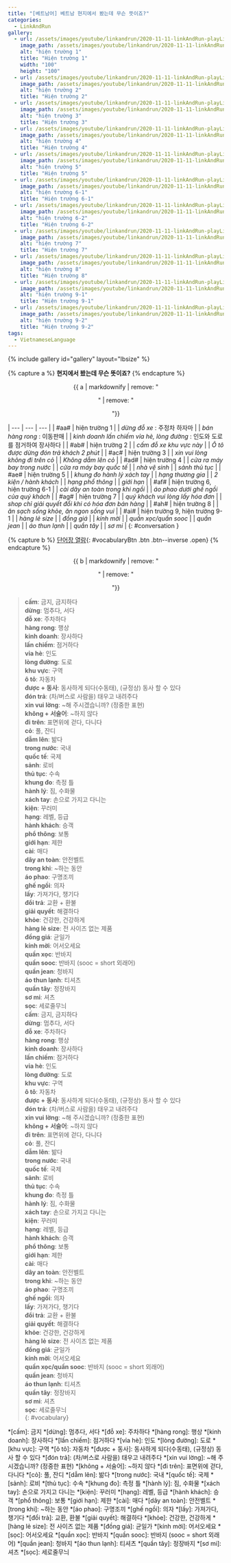 ```yaml
---
title: "[베트남어] 베트남 현지에서 봤는데 무슨 뜻이죠?"
categories:
  - LinkAndRun
gallery:
  - url: /assets/images/youtube/linkandrun/2020-11-11-linkAndRun-playList3_1.png
    image_path: /assets/images/youtube/linkandrun/2020-11-11-linkAndRun-playList3_1.png
    alt: "hiện trường 1"
    title: "Hiện trường 1"
    width: "100"
    height: "100"
  - url: /assets/images/youtube/linkandrun/2020-11-11-linkAndRun-playList3_2.png
    image_path: /assets/images/youtube/linkandrun/2020-11-11-linkAndRun-playList3_2.png
    alt: "hiện trường 2"
    title: "Hiện trường 2"
  - url: /assets/images/youtube/linkandrun/2020-11-11-linkAndRun-playList3_3.png
    image_path: /assets/images/youtube/linkandrun/2020-11-11-linkAndRun-playList3_3.png
    alt: "hiện trường 3"
    title: "Hiện trường 3"
  - url: /assets/images/youtube/linkandrun/2020-11-11-linkAndRun-playList3_4.png
    image_path: /assets/images/youtube/linkandrun/2020-11-11-linkAndRun-playList3_4.png
    alt: "hiện trường 4"
    title: "Hiện trường 4"
  - url: /assets/images/youtube/linkandrun/2020-11-11-linkAndRun-playList3_5.png
    image_path: /assets/images/youtube/linkandrun/2020-11-11-linkAndRun-playList3_5.png
    alt: "hiện trường 5"
    title: "Hiện trường 5"
  - url: /assets/images/youtube/linkandrun/2020-11-11-linkAndRun-playList3_6-1.png
    image_path: /assets/images/youtube/linkandrun/2020-11-11-linkAndRun-playList3_6-1.png
    alt: "hiện trường 6-1"
    title: "Hiện trường 6-1"
  - url: /assets/images/youtube/linkandrun/2020-11-11-linkAndRun-playList3_6-2.png
    image_path: /assets/images/youtube/linkandrun/2020-11-11-linkAndRun-playList3_6-2.png
    alt: "hiện trường 6-2"
    title: "Hiện trường 6-2"
  - url: /assets/images/youtube/linkandrun/2020-11-11-linkAndRun-playList3_7.png
    image_path: /assets/images/youtube/linkandrun/2020-11-11-linkAndRun-playList3_7.png
    alt: "hiện trường 7"
    title: "Hiện trường 7"
  - url: /assets/images/youtube/linkandrun/2020-11-11-linkAndRun-playList3_8.png
    image_path: /assets/images/youtube/linkandrun/2020-11-11-linkAndRun-playList3_8.png
    alt: "hiện trường 8"
    title: "Hiện trường 8"
  - url: /assets/images/youtube/linkandrun/2020-11-11-linkAndRun-playList3_9-1.png
    image_path: /assets/images/youtube/linkandrun/2020-11-11-linkAndRun-playList3_9-1.png
    alt: "hiện trường 9-1"
    title: "Hiện trường 9-1"
  - url: /assets/images/youtube/linkandrun/2020-11-11-linkAndRun-playList3_9-2.png
    image_path: /assets/images/youtube/linkandrun/2020-11-11-linkAndRun-playList3_9-2.png
    alt: "hiện trường 9-2"
    title: "Hiện trường 9-2"
tags:
  - VietnameseLanguage
---
```


{% include gallery id="gallery" layout="lbsize" %}

{% capture a %}
**현지에서 봤는데 무슨 뜻이죠?**
{% endcapture %}
<div class="notice--danger" style="text-align: center;">
{{ a | markdownify | remove: "<p>" | remove: "</p>"}}
</div>

| --- | --- | --- |
| #aa# | hiện trường 1 |
| *dừng đỗ xe* : 주정차 하자마 |
| *bán hàng rong* : 이동판매 |
| *kinh doanh lấn chiếm vỉa hè, lòng đường* : 인도와 도로를 점거하여 장사하다 |
| #ab# | hiện trường 2 |
| *cấm đỗ xe khu vực này* |
| *Ô tô được dừng đón trả khách 2 phút* |
| #ac# | hiện trường 3 |
| *xin vui lòng không đi trên cỏ* |
| *Không dẫm lên cỏ* |
| #ad# | hiện trường 4 |
| *cửa ra máy bay trong nước* |
| *cửa ra máy bay quốc tế* |
| *nhà vệ sinh* |
| *sảnh thủ tục* |
| #ae# | hiện trường 5 |
| *khung đo hành lý xách tay* |
| *hạng thương gia* |
| *2 kiện / hành khách* |
| *hạng phổ thông* |
| *giới hạn* |
| #af# | hiện trường 6, hiện trường 6-1 |
| *cài dây an toàn trong khi ngồi* |
| *áo phao dưới ghế ngồi của quý khách* |
| #ag# | hiện trường 7 |
| *quý khách vui lòng lấy hóa đơn* |
| *shop chỉ giải quyết đổi khi có hóa đơn bán hàng* |
| #ah# | hiện trường 8 |
| *ăn sạch sống khỏe, ăn ngon sống vui* |
| #ai# | hiện trường 9, hiện trường 9-1 |
| *hàng lẻ size* |
| *đồng giá* |
| *kính mời* |
| *quần xọc/quần sooc* |
| *quần jean* |
| *áo thun lạnh* |
| *quần tây* |
| *sơ mi* |
{: #conversation }

{% capture b %} 
[단어장 열람](#){: #vocabularyBtn .btn .btn--inverse .open}
{% endcapture %}
<div class="notice--warning" style="text-align: center;">
{{ b | markdownify | remove: "<p>" | remove: "</p>"}}
</div>

> **cấm**: 금지, 금지하다  
> **dừng**: 멈추다, 서다  
> **đỗ xe**: 주차하다  
> **hàng rong**: 행상  
> **kinh doanh**: 장사하다  
> **lấn chiếm**: 점거하다  
> **vỉa hè**: 인도  
> **lòng đường**: 도로  
> **khu vực**: 구역  
> **ô tô**: 자동차  
> **được + 동사**: 동사하게 되다(수동태), (규정상) 동사 할 수 있다  
> **đón trả**: (차/버스로 사람을) 태우고 내려주다  
> **xin vui lờng**: ~해 주시겠습니까? (정중한 표현)  
> **không + 서술어**: ~하지 않다  
> **đi trên**: 표면위에 걷다, 다니다  
> **cỏ**: 풀, 잔디  
> **dẫm lên**: 밞다  
> **trong nước**: 국내  
> **quốc tế**: 국제  
> **sảnh**: 로비  
> **thủ tục**: 수속  
> **khung đo**: 측정 틀  
> **hành lý**: 짐, 수화물  
> **xách tay**: 손으로 가지고 다니는  
> **kiện**: 꾸러미  
> **hạng**: 레벨, 등급  
> **hành khách**: 승객  
> **phổ thông**: 보통  
> **giới hạn**: 제한  
> **cài**: 매다  
> **dây an toàn**: 안전벨트  
> **trong khi**: ~하는 동안  
> **áo phao**: 구명조끼  
> **ghế ngồi**: 의자  
> **lấy**: 가져가다, 챙기다  
> **đổi trả**: 교환 + 환불  
> **giải quyết**: 해결하다  
> **khỏe**: 건강한, 건강하게  
> **hàng lẻ size**: 전 사이즈 없는 제품  
> **đồng giá**: 균일가  
> **kính mời**: 어서오세요  
> **quần xọc**: 반바지  
> **quần sooc**: 반바지 (sooc = short 외래어)  
> **quần jean**: 청바지  
> **áo thun lạnh**: 티셔츠  
> **quần tây**: 정장바지  
> **sơ mi**: 셔츠  
> **sọc**:  세로줄무늬  
> **cấm**: 금지, 금지하다  
> **dừng**: 멈추다, 서다  
> **đỗ xe**: 주차하다  
> **hàng rong**: 행상  
> **kinh doanh**: 장사하다  
> **lấn chiếm**: 점거하다  
> **vỉa hè**: 인도  
> **lòng đường**: 도로  
> **khu vực**: 구역  
> **ô tô**: 자동차  
> **được + 동사**: 동사하게 되다(수동태), (규정상) 동사 할 수 있다  
> **đón trả**: (차/버스로 사람을) 태우고 내려주다  
> **xin vui lờng**: ~해 주시겠습니까? (정중한 표현)  
> **không + 서술어**: ~하지 않다  
> **đi trên**: 표면위에 걷다, 다니다  
> **cỏ**: 풀, 잔디  
> **dẫm lên**: 밞다  
> **trong nước**: 국내  
> **quốc tế**: 국제  
> **sảnh**: 로비  
> **thủ tục**: 수속  
> **khung đo**: 측정 틀  
> **hành lý**: 짐, 수화물  
> **xách tay**: 손으로 가지고 다니는  
> **kiện**: 꾸러미  
> **hạng**: 레벨, 등급  
> **hành khách**: 승객  
> **phổ thông**: 보통  
> **giới hạn**: 제한  
> **cài**: 매다  
> **dây an toàn**: 안전벨트  
> **trong khi**: ~하는 동안  
> **áo phao**: 구명조끼  
> **ghế ngồi**: 의자  
> **lấy**: 가져가다, 챙기다  
> **đổi trả**: 교환 + 환불  
> **giải quyết**: 해결하다  
> **khỏe**: 건강한, 건강하게  
> **hàng lẻ size**: 전 사이즈 없는 제품  
> **đồng giá**: 균일가  
> **kính mời**: 어서오세요  
> **quần xọc/quần sooc**: 반바지 (sooc = short 외래어)  
> **quần jean**: 청바지  
> **áo thun lạnh**: 티셔츠  
> **quần tây**: 정장바지  
> **sơ mi**: 셔츠  
> **sọc**:  세로줄무늬  
{: #vocabulary}

*[cấm]: 금지
*[dừng]: 멈추다, 서다
*[đỗ xe]: 주차하다
*[hàng rong]: 행상
*[kinh doanh]: 장사하다
*[lấn chiếm]: 점거하다
*[vỉa hè]: 인도
*[lòng đường]: 도로
*[khu vực]: 구역
*[ô tô]: 자동차
*[được + 동사]: 동사하게 되다(수동태), (규정상) 동사 할 수 있다
*[đón trả]: (차/버스로 사람을) 태우고 내려주다
*[xin vui lờng]: ~해 주시겠습니까? (정중한 표현)
*[không + 서술어]: ~하지 않다
*[đi trên]: 표면위에 걷다, 다니다
*[cỏ]: 풀, 잔디
*[dẫm lên]: 밞다
*[trong nước]: 국내
*[quốc tế]: 국제
*[sảnh]: 로비
*[thủ tục]: 수속
*[khung đo]: 측정 틀
*[hành lý]: 짐, 수화물
*[xách tay]: 손으로 가지고 다니는
*[kiện]: 꾸러미
*[hạng]: 레벨, 등급
*[hành khách]: 승객
*[phổ thông]: 보통
*[giới hạn]: 제한
*[cài]: 매다
*[dây an toàn]: 안전벨트
*[trong khi]: ~하는 동안
*[áo phao]: 구명조끼
*[ghế ngồi]: 의자
*[lấy]: 가져가다, 챙기다
*[đổi trả]: 교환, 환불
*[giải quyết]: 해결하다
*[khỏe]: 건강한, 건강하게
*[hàng lẻ size]: 전 사이즈 없는 제품
*[đồng giá]: 균일가
*[kính mời]: 어서오세요
*[sọc]: 어서오세요
*[quần xọc]: 반바지
*[quần sooc]: 반바지 (sooc = short 외래어)
*[quần jean]: 청바지
*[áo thun lạnh]: 티셔츠
*[quần tây]: 정장바지
*[sơ mi]: 셔츠
*[sọc]: 세로줄무늬